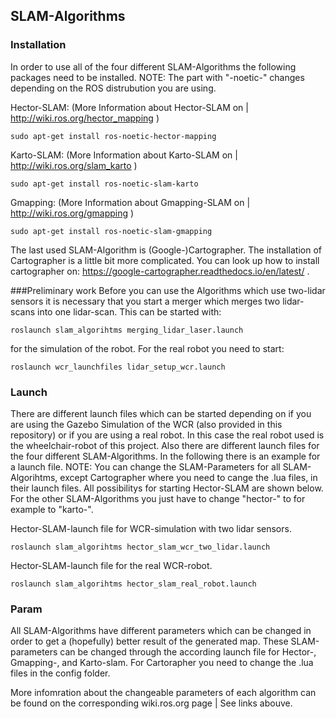 ## SLAM-Algorithms

### Installation
In order to use all of the four different SLAM-Algorithms the following packages need to be installed.
NOTE: The part with "-noetic-" changes depending on the ROS distrubution you are using.

Hector-SLAM:
(More Information about Hector-SLAM on | http://wiki.ros.org/hector_mapping )
```
sudo apt-get install ros-noetic-hector-mapping
```
Karto-SLAM:
(More Information about Karto-SLAM on | http://wiki.ros.org/slam_karto )
```
sudo apt-get install ros-noetic-slam-karto
```
Gmapping:
(More Information about Gmapping-SLAM on | http://wiki.ros.org/gmapping )
```
sudo apt-get install ros-noetic-slam-gmapping
```
The last used SLAM-Algorithm is (Google-)Cartographer. The installation of Cartographer is a little bit more complicated. 
You can look up how to install cartographer on: https://google-cartographer.readthedocs.io/en/latest/ .

###Preliminary work
Before you can use the Algorithms which use two-lidar sensors it is necessary that you start a merger which merges two lidar-scans into one lidar-scan.
This can be started with:
```
roslaunch slam_algorihtms merging_lidar_laser.launch
```
for the simulation of the robot. For the real robot you need to start:
```
roslaunch wcr_launchfiles lidar_setup_wcr.launch
```


### Launch
There are different launch files which can be started depending on if you are using the Gazebo Simulation of the WCR (also provided in this repository) or if you are using a real robot.
In this case the real robot used is the wheelchair-robot of this project. Also there are different launch files for the four different SLAM-Algorithms.
In the following there is an example for a launch file.
NOTE: You can change the SLAM-Parameters for all SLAM-Algorihtms, except Cartographer where you need to cange the .lua files, in their launch files.
All possibilitys for starting Hector-SLAM are shown below. For the other SLAM-Algorithms you just have to change "hector-" to for example to "karto-".

Hector-SLAM-launch file for WCR-simulation with two lidar sensors.
```
roslaunch slam_algorihtms hector_slam_wcr_two_lidar.launch
```
Hector-SLAM-launch file for the real WCR-robot.
```
roslaunch slam_algorihtms hector_slam_real_robot.launch
```

### Param
All SLAM-Algorithms have different parameters which can be changed in order to get a (hopefully) better result of the generated map.
These SLAM-parameters can be changed through the according launch file for Hector-, Gmapping-, and Karto-slam.
For Cartorapher you need to change the .lua files in the config folder.

More infomration about the changeable parameters of each algorithm can be found on the corresponding wiki.ros.org page | See links abouve.
